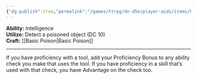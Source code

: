 ```yaml
---
{"dg-publish":true,"permalink":"/games/ttrpg/dn-d5e/player-aids/items/kits-tools-and-packs/poisoner-s-kit/","tags":["ttrpg/dnd/5e","utility"],"noteIcon":""}
---
```



**Ability:** Intelligence  
**Utilize:** Detect a poisoned object (DC 10)  
**Craft:** [[Basic Poison\|Basic Poison]]

---

If you have proficiency with a tool, add your Proficiency Bonus to any ability check you make that uses the tool. If you have proficiency in a skill that’s used with that check, you have Advantage on the check too.